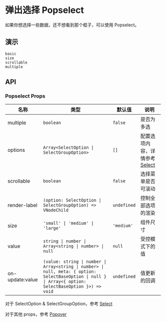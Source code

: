 # 弹出选择 Popselect

如果你想选择一些数据，还不想看到那个框子，可以使用 Popselect。

## 演示

```demo
basic
size
scrollable
multiple
```

## API

### Popselect Props

| 名称 | 类型 | 默认值 | 说明 |
| --- | --- | --- | --- |
| multiple | `boolean` | `false` | 是否为多选 |
| options | `Array<SelectOption \| SelectGroupOption>` | `[]` | 配置选项内容，详情参考 [Select](select#SelectOption-Type) |
| scrollable | `boolean` | `false` | 选择菜单是否可滚动 |
| render-label | `(option: SelectOption \| SelectGroupOption) => VNodeChild` | `undefined` | 控制全部选项的渲染 |
| size | `'small' \| 'medium' \| 'large'` | `'medium'` | 组件尺寸 |
| value | `string \| number \| Array<string \| number> \| null` | `null` | 受控模式下的值 |
| on-update:value | `(value: string \| number \| Array<string \| number> \| null, meta: { option: SelectBaseOption \| null } \| Array<{ option: SelectBaseOption }>) => void` | `undefined` | 值更新的回调 |

对于 SelectOption & SelectGroupOption，参考 [Select](select#SelectOption-Type)

对于其他 props，参考 [Popover](popover#Props)
